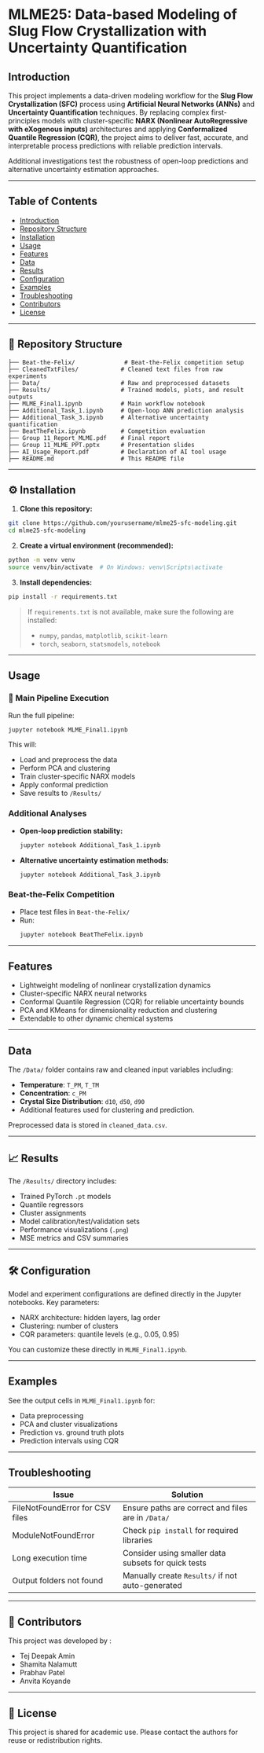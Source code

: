 # MLME25: Data-based Modeling of Slug Flow Crystallization with Uncertainty Quantification

##  Introduction

This project implements a data-driven modeling workflow for the **Slug Flow Crystallization (SFC)** process using **Artificial Neural Networks (ANNs)** and **Uncertainty Quantification** techniques. By replacing complex first-principles models with cluster-specific **NARX (Nonlinear AutoRegressive with eXogenous inputs)** architectures and applying **Conformalized Quantile Regression (CQR)**, the project aims to deliver fast, accurate, and interpretable process predictions with reliable prediction intervals.

Additional investigations test the robustness of open-loop predictions and alternative uncertainty estimation approaches.

---

##  Table of Contents

- [Introduction](#-introduction)
- [Repository Structure](#-repository-structure)
- [Installation](#-installation)
- [Usage](#-usage)
- [Features](#-features)
- [Data](#-data)
- [Results](#-results)
- [Configuration](#-configuration)
- [Examples](#-examples)
- [Troubleshooting](#-troubleshooting)
- [Contributors](#-contributors)
- [License](#-license)

---

## 📁 Repository Structure

```plaintext
├── Beat-the-Felix/              # Beat-the-Felix competition setup
├── CleanedTxtFiles/            # Cleaned text files from raw experiments
├── Data/                       # Raw and preprocessed datasets
├── Results/                    # Trained models, plots, and result outputs
├── MLME_Final1.ipynb           # Main workflow notebook
├── Additional_Task_1.ipynb     # Open-loop ANN prediction analysis
├── Additional_Task_3.ipynb     # Alternative uncertainty quantification
├── BeatTheFelix.ipynb          # Competition evaluation
├── Group 11_Report_MLME.pdf    # Final report
├── Group 11_MLME_PPT.pptx      # Presentation slides
├── AI_Usage_Report.pdf         # Declaration of AI tool usage
├── README.md                   # This README file
```

---

## ⚙️ Installation

1. **Clone this repository:**

```bash
git clone https://github.com/yourusername/mlme25-sfc-modeling.git
cd mlme25-sfc-modeling
```

2. **Create a virtual environment (recommended):**

```bash
python -m venv venv
source venv/bin/activate  # On Windows: venv\Scripts\activate
```

3. **Install dependencies:**

```bash
pip install -r requirements.txt
```

> If `requirements.txt` is not available, make sure the following are installed:
> - `numpy`, `pandas`, `matplotlib`, `scikit-learn`
> - `torch`, `seaborn`, `statsmodels`, `notebook`

---

##  Usage

### 🔄 Main Pipeline Execution

Run the full pipeline:

```bash
jupyter notebook MLME_Final1.ipynb
```

This will:
- Load and preprocess the data
- Perform PCA and clustering
- Train cluster-specific NARX models
- Apply conformal prediction
- Save results to `/Results/`

###  Additional Analyses

- **Open-loop prediction stability:**
  ```bash
  jupyter notebook Additional_Task_1.ipynb
  ```

- **Alternative uncertainty estimation methods:**
  ```bash
  jupyter notebook Additional_Task_3.ipynb
  ```

###  Beat-the-Felix Competition

- Place test files in `Beat-the-Felix/`
- Run:
  ```bash
  jupyter notebook BeatTheFelix.ipynb
  ```

---

##  Features

- Lightweight modeling of nonlinear crystallization dynamics
- Cluster-specific NARX neural networks
- Conformal Quantile Regression (CQR) for reliable uncertainty bounds
- PCA and KMeans for dimensionality reduction and clustering
- Extendable to other dynamic chemical systems

---

##  Data

The `/Data/` folder contains raw and cleaned input variables including:
- **Temperature**: `T_PM`, `T_TM`
- **Concentration**: `c_PM`
- **Crystal Size Distribution**: `d10`, `d50`, `d90`
- Additional features used for clustering and prediction.

Preprocessed data is stored in `cleaned_data.csv`.

---

## 📈 Results

The `/Results/` directory includes:
- Trained PyTorch `.pt` models
- Quantile regressors
- Cluster assignments
- Model calibration/test/validation sets
- Performance visualizations (`.png`)
- MSE metrics and CSV summaries

---

## 🛠 Configuration

Model and experiment configurations are defined directly in the Jupyter notebooks. Key parameters:
- NARX architecture: hidden layers, lag order
- Clustering: number of clusters
- CQR parameters: quantile levels (e.g., 0.05, 0.95)

You can customize these directly in `MLME_Final1.ipynb`.

---

##  Examples

See the output cells in `MLME_Final1.ipynb` for:
- Data preprocessing
- PCA and cluster visualizations
- Prediction vs. ground truth plots
- Prediction intervals using CQR

---

##  Troubleshooting

| Issue                            | Solution |
|----------------------------------|----------|
| FileNotFoundError for CSV files | Ensure paths are correct and files are in `/Data/` |
| ModuleNotFoundError              | Check `pip install` for required libraries |
| Long execution time              | Consider using smaller data subsets for quick tests |
| Output folders not found         | Manually create `Results/` if not auto-generated |

---

## 👥 Contributors

This project was developed by :

- Tej Deepak Amin 
- Shamita Nalamutt 
- Prabhav Patel 
- Anvita Koyande 

---

## 📄 License

This project is shared for academic use. Please contact the authors for reuse or redistribution rights.
